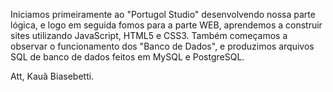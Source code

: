 Iniciamos primeiramente ao "Portugol Studio" desenvolvendo nossa parte lógica, e logo em seguida fomos para a parte WEB, aprendemos a construir sites utilizando JavaScript, HTML5 e CSS3. Também começamos a observar o funcionamento dos "Banco de Dados", e produzimos arquivos SQL de banco de dados feitos em MySQL e PostgreSQL.

Att, Kauã Biasebetti.
